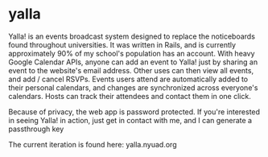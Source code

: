 yalla
=========

Yalla! is an events broadcast system designed to replace the noticeboards found throughout universities. It was written in Rails, and is currently approximately 90% of my school's population has an account. With heavy Google Calendar APIs, anyone can add an event to Yalla! just by sharing an event to the website's email address. Other uses can then view all events, and add / cancel RSVPs. Events users attend are automatically added to their personal calendars, and changes are synchronized across everyone's calendars. Hosts can track their attendees and contact them in one click. 

Because of privacy, the web app is password protected. If you're interested in seeing Yalla! in action, just get in contact with me, and I can generate a passthrough key

The current iteration is found here: yalla.nyuad.org
